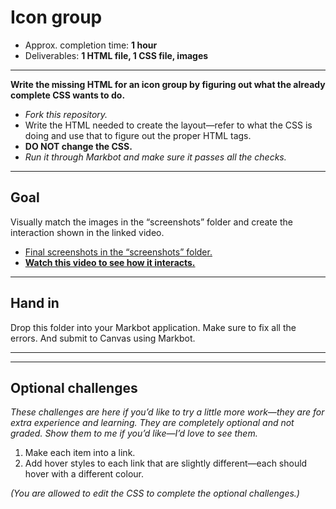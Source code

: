 # Icon group

- Approx. completion time: **1 hour**
- Deliverables: **1 HTML file, 1 CSS file, images**

---

**Write the missing HTML for an icon group by figuring out what the already complete CSS wants to do.**

- *Fork this repository.*
- Write the HTML needed to create the layout—refer to what the CSS is doing and use that to figure out the proper HTML tags.
- **DO NOT change the CSS.**
- *Run it through Markbot and make sure it passes all the checks.*

---

## Goal

Visually match the images in the “screenshots” folder and create the interaction shown in the linked video.

- [Final screenshots in the “screenshots” folder.](screenshots)
- [**Watch this video to see how it interacts.**](https://youtu.be/DjJpOXxarKQ)

---

## Hand in

Drop this folder into your Markbot application. Make sure to fix all the errors. And submit to Canvas using Markbot.

---
---

## Optional challenges

*These challenges are here if you’d like to try a little more work—they are for extra experience and learning. They are completely optional and not graded. Show them to me if you’d like—I’d love to see them.*

1. Make each item into a link.
2. Add hover styles to each link that are slightly different—each should hover with a different colour.

*(You are allowed to edit the CSS to complete the optional challenges.)*
